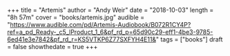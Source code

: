 +++
title = "Artemis"
author = "Andy Weir"
date = "2018-10-03"
length = "8h 57m"
cover = "books/artemis.jpg"
audible = "https://www.audible.com/pd/Artemis-Audiobook/B072R1CY4P?ref=a_pd_Ready-_c5_lProduct_1_6&pf_rd_p=65d90c29-eff1-4be3-9785-6ed41e3e7842&pf_rd_r=KS5VTKP6Z77SXFYH4E11&"
tags = ["books"]
draft = false
showthedate = true
+++